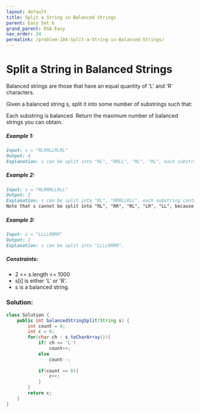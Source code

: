 ```yaml
---
layout: default
title: Split a String in Balanced Strings
parent: Easy Set 6
grand_parent: DSA Easy
nav_order: 24
permalink: /problem-184-Split-a-String-in-Balanced-Strings/
---
```

# Split a String in Balanced Strings

Balanced strings are those that have an equal quantity of 'L' and 'R' characters.

Given a balanced string s, split it into some number of substrings such that:

Each substring is balanced.
Return the maximum number of balanced strings you can obtain.

##### Example 1:
```markdown
Input: s = "RLRRLLRLRL"
Output: 4
Explanation: s can be split into "RL", "RRLL", "RL", "RL", each substring contains same number of 'L' and 'R'.
```
##### Example 2:
```markdown
Input: s = "RLRRRLLRLL"
Output: 2
Explanation: s can be split into "RL", "RRRLLRLL", each substring contains same number of 'L' and 'R'.
Note that s cannot be split into "RL", "RR", "RL", "LR", "LL", because the 2nd and 5th substrings are not balanced.
```
##### Example 3:
```markdown
Input: s = "LLLLRRRR"
Output: 1
Explanation: s can be split into "LLLLRRRR".
```
##### Constraints:
* 2 <= s.length <= 1000
* s[i] is either 'L' or 'R'.
* s is a balanced string.

### Solution:
```java
class Solution {
    public int balancedStringSplit(String s) {
        int count = 0;
        int c = 0;
        for(char ch : s.toCharArray()){
            if( ch == 'L') 
                count++;
            else
                count--;
            
            if(count == 0){
                c++;
            }
        }
        return c;
    }
}
```